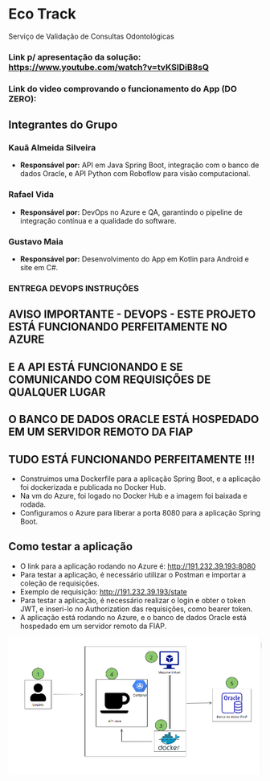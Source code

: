 # Eco Track

Serviço de Validação de Consultas Odontológicas

### Link p/ apresentação da solução: https://www.youtube.com/watch?v=tvKSlDiB8sQ

### Link do video comprovando o funcionamento do App (DO ZERO): 

## Integrantes do Grupo

### Kauã Almeida Silveira
- **Responsável por:** API em Java Spring Boot, integração com o banco de dados Oracle, e API Python com Roboflow para visão computacional.
### Rafael Vida
- **Responsável por:** DevOps no Azure e QA, garantindo o pipeline de integração contínua e a qualidade do software.
### Gustavo Maia
- **Responsável por:** Desenvolvimento do App em Kotlin para Android e site em C#.

### ENTREGA DEVOPS INSTRUÇÕES

## AVISO IMPORTANTE - DEVOPS - ESTE PROJETO ESTÁ FUNCIONANDO PERFEITAMENTE NO AZURE
## E A API ESTÁ FUNCIONANDO E SE COMUNICANDO COM REQUISIÇÕES DE QUALQUER LUGAR
## O BANCO DE DADOS ORACLE ESTÁ HOSPEDADO EM UM SERVIDOR REMOTO DA FIAP
## TUDO ESTÁ FUNCIONANDO PERFEITAMENTE !!! 

- Construimos uma Dockerfile para a aplicação Spring Boot, e a aplicação foi dockerizada e publicada no Docker Hub.
- Na vm do Azure, foi logado no Docker Hub e a imagem foi baixada e rodada.
- Configuramos o Azure para liberar a porta 8080 para a aplicação Spring Boot.

## Como testar a aplicação

- O link para a aplicação rodando no Azure é: http://191.232.39.193:8080
- Para testar a aplicação, é necessário utilizar o Postman e importar a coleção de requisições.
- Exemplo de requisição: http://191.232.39.193/state
- Para testar a aplicação, é necessário realizar o login e obter o token JWT, e inseri-lo no Authorization das requisições, como bearer token.
- A aplicação está rodando no Azure, e o banco de dados Oracle está hospedado em um servidor remoto da FIAP.

![DESENHO-ARQUITETURa](./desenho.png)
